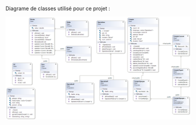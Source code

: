Diagrame de classes utilisé pour ce projet :

![alt text](https://github.com/ridaelbardai/AttelierBanque/blob/master/ClassDiagram.png?raw=true)
